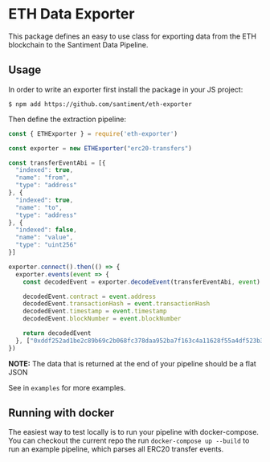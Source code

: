 # ETH Data Exporter

This package defines an easy to use class for exporting data from the ETH blockchain to the Santiment Data Pipeline.

## Usage

In order to write an exporter first install the package in your JS project:

```
$ npm add https://github.com/santiment/eth-exporter
```

Then define the extraction pipeline:

```js
const { ETHExporter } = require('eth-exporter')

const exporter = new ETHExporter("erc20-transfers")

const transferEventAbi = [{
  "indexed": true,
  "name": "from",
  "type": "address"
}, {
  "indexed": true,
  "name": "to",
  "type": "address"
}, {
  "indexed": false,
  "name": "value",
  "type": "uint256"
}]

exporter.connect().then(() => {
  exporter.events(event => {
    const decodedEvent = exporter.decodeEvent(transferEventAbi, event)

    decodedEvent.contract = event.address
    decodedEvent.transactionHash = event.transactionHash
    decodedEvent.timestamp = event.timestamp
    decodedEvent.blockNumber = event.blockNumber

    return decodedEvent
  }, ["0xddf252ad1be2c89b69c2b068fc378daa952ba7f163c4a11628f55a4df523b3ef"])
})
```

**NOTE:** The data that is returned at the end of your pipeline should be a flat JSON

See in `examples` for more examples.

## Running with docker

The easiest way to test locally is to run your pipeline with docker-compose. You can checkout the current repo the run `docker-compose up --build` to run an example pipeline, which parses all ERC20 transfer events.